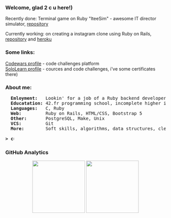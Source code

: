 ### Welcome, glad 2 c u here!)

Recently done: Terminal game on Ruby "IteeSim" - awesome IT director simulator, <a href="https://github.com/kidsalright/iteesim">repository</a>

Currently working: on creating a instagram clone using Ruby on Rails, <a href="https://github.com/kidsalright/notstagram">repository</a> and <a href="https://checkdizout.herokuapp.com">heroku</a>

### Some links:

<a href="https://www.codewars.com/users/kidsalright/completed_solutions">Codewars profile</a> - code challenges platform
<br>
<a href="https://www.sololearn.com/profile/9873042">SoloLearn profile</a> - cources and code challenges, i've some certificates there)

### About me:
<pre>
  <b>Emloyment:  </b> Lookin' for a job of a Ruby backend developer
  <b>Educatation:</b> 42.fr programming school, incomplete higher in some engineering universities 
  <b>Languages:  </b> C, Ruby
  <b>Web:        </b> Ruby on Rails, HTML/CSS, Bootstrap 5
  <b>Other:      </b> PostgreSQL, Make, Unix
  <b>VCS:        </b> Git
  <b>More:       </b> Soft skills, algorithms, data structures, clean code, SOLID, good english

<b>> <img align="top" src="https://user-images.githubusercontent.com/2514771/93036534-5fbd6480-f5fd-11ea-8a13-58ef04796c17.gif" alt="cursor" width="10" height="18" /></b>
</pre>

### GitHub Analytics
<p align="center">
	<img height="165em" src="https://github-readme-stats-eight-theta.vercel.app/api?username=kidsalright&show_icons=true&theme=vue-dark&include_all_commits=true&count_private=true&hide_border=true" />
	<img height="165em" src="https://github-readme-stats-eight-theta.vercel.app/api/top-langs/?username=kidsalright&layout=compact&theme=vue-dark&hide_border=true" />
</p>
